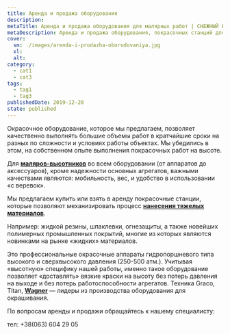 ```yaml
---
title: Аренда и продажа оборудования
description: 
metaTitle: Аренда и продажа оборудования для малярных работ | СНЕЖНЫЙ БАРС
metaDescription: Аренда и продажа оборудования, покрасочных станций для малярных работ ☎+38 (096) 555-30-92 от промальпинистов "Снежный Барс"
cover:
  sm: ./images/arenda-i-prodazha-oborudovaniya.jpg
  xl: 
  alt: 
category:
  - cat1
  - cat3
tags:
  - tag1
  - tag3
publishedDate: 2019-12-20
state: published    
---
```

Окрасочное оборудование, которое мы предлагаем, позволяет качественно выполнять большие объемы работ в кратчайшие сроки на разных по сложности и условиях работы объектах. Мы убедились в этом, на собственном опыте выполнения покрасочных работ на высоте.

Для [**маляров-высотников**](/) во всем оборудовании (от аппаратов до аксессуаров), кроме надежности основных агрегатов, важными качествами являются: мобильность, вес, и удобство в использовании «с веревок».

Мы предлагаем купить или взять в аренду покрасочные станции, которые позволяют механизировать процесс **[нанесения тяжелых материалов](/nanesenie-specialnyx-pokrytij)**.

Например: жидкой резины, шпаклевки, огнезащиты, а также новейших полимерных промышленных покрытий, многие из которых являются новинками на рынке «жидких» материалов.

Это профессиональные окрасочные аппараты гидропоршневого типа высокого и сверхвысокого давления (250-500 атм.). Учитывая «высотную» специфику нашей работы, именно такое оборудование позволяет «доставлять» вязкие краски на высоту без потерь давления на выходе и без потерь работоспособности агрегатов. Техника Graco, Titan, **[Wagner](/arenda-oborudovaniya-apparaty-vysokogo-davleniya-karcher)** — лидеры из производства оборудования для окрашивания.

По вопросам аренды и продажи обращайтесь к нашему специалисту:

тел: +38(063) 604 29 05

